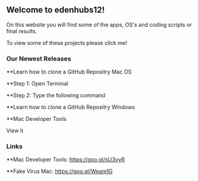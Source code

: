 ## Welcome to edenhubs12!

On this website you  will find some of the apps, OS's and coding scripts or final results.

To view some of these projects please click me!

### Our Newest Releases

**Learn how to clone a GitHub Repositry Mac OS


**Step 1: 
Open Terminal 

**Step 2:
Type the following command







**Learn how to clone a GitHub Repositry Windows



**Mac Developer Tools

View it 








### Links


**Mac Developer Tools: https://goo.gl/sU3vyR



**Fake Virus Mac: https://goo.gl/Weam1G




